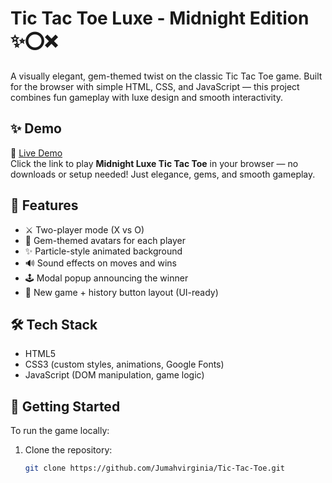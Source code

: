 # Tic Tac Toe Luxe - Midnight Edition ✨⭕❌ 

A visually elegant, gem-themed twist on the classic Tic Tac Toe game. Built for the browser with simple HTML, CSS, and JavaScript — this project combines fun gameplay with luxe design and smooth interactivity.

## ✨ Demo

🔗 [Live Demo](https://tic-tac-luxe.netlify.app/)  
Click the link to play **Midnight Luxe Tic Tac Toe** in your browser — no downloads or setup needed! Just elegance, gems, and smooth gameplay.


## 🌟 Features

- ⚔️ Two-player mode (X vs O)
- 💎 Gem-themed avatars for each player
- ✨ Particle-style animated background
- 🔊 Sound effects on moves and wins
- 🕹 Modal popup announcing the winner
- 🔁 New game + history button layout (UI-ready)

## 🛠 Tech Stack

- HTML5
- CSS3 (custom styles, animations, Google Fonts)
- JavaScript (DOM manipulation, game logic)

## 🚀 Getting Started

To run the game locally:

1. Clone the repository:
   ```bash
   git clone https://github.com/Jumahvirginia/Tic-Tac-Toe.git

